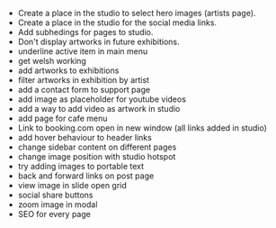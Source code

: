 - Create a place in the studio to select hero images (artists page).
- Create a place in the studio for the social media links.
- Add subhedings for pages to studio.
- Don't display artworks in future exhibitions.
- underline active item in main menu
- get welsh working
- add artworks to exhibitions
- filter artworks in exhibition by artist
- add a contact form to support page
- add image as placeholder for youtube videos
- add a way to add video as artwork in studio
- add page for cafe menu
- Link to booking.com open in new window (all links added in studio)
- add hover behaviour to header links
- change sidebar content on different pages
- change image position with studio hotspot
- try adding images to portable text
- back and forward links on post page
- view image in slide open grid
- social share buttons
- zoom image in modal
- SEO for every page
